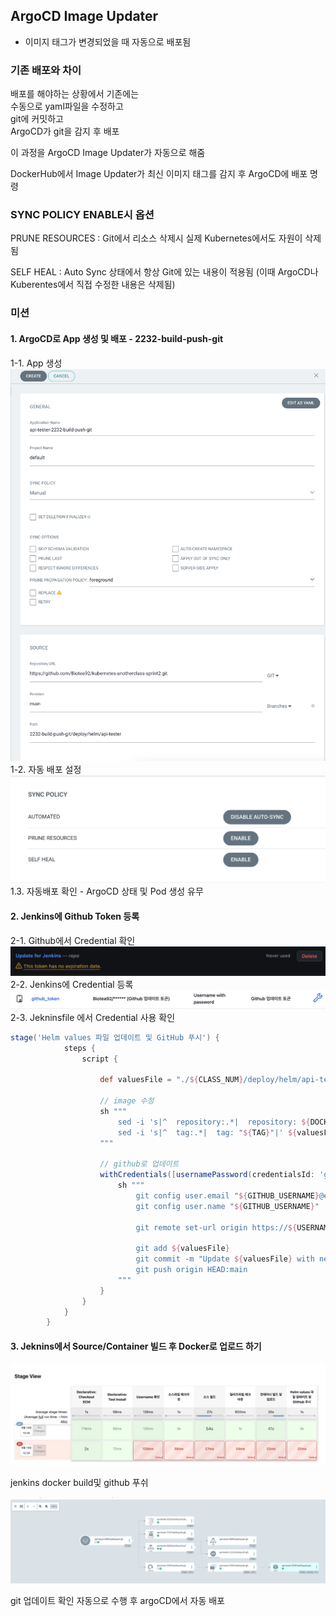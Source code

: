 ## ArgoCD Image Updater

- 이미지 태그가 변경되었을 때 자동으로 배포됨

### 기존 배포와 차이 

배포를 해야하는 상황에서 기존에는  
수동으로 yaml파일을 수정하고  
git에 커밋하고  
ArgoCD가 git을 감지 후 배포 

이 과정을 ArgoCD Image Updater가 자동으로 해줌 

DockerHub에서 Image Updater가 최신 이미지 태그를 감지 후 ArgoCD에 배포 명령  

### SYNC POLICY ENABLE시 옵션
PRUNE RESOURCES : Git에서 리소스 삭제시 실제 Kubernetes에서도 자원이 삭제됨

SELF HEAL : Auto Sync 상태에서 항상 Git에 있는 내용이 적용됨 (이때 ArgoCD나 Kuberentes에서 직접 수정한 내용은 삭제됨)

### 미션

#### 1. ArgoCD로 App 생성 및 배포 - 2232-build-push-git

1-1. App 생성
![](/img/16-1.png)
1-2. 자동 배포 설정
![](/img/16-2.png)
1.3. 자동배포 확인 - ArgoCD 상태 및 Pod 생성 유무

#### 2. Jenkins에 Github Token 등록
2-1. Github에서 Credential 확인
![](/img/16-3.png)
2-2. Jenkins에 Credential 등록
![](/img/16-4.png)
2-3. Jekninsfile 에서 Credential 사용 확인
```groovy
stage('Helm values 파일 업데이트 및 GitHub 푸시') {
            steps {
                script {

                    def valuesFile = "./${CLASS_NUM}/deploy/helm/api-tester/values-${params.PROFILE}.yaml"

                    // image 수정
                    sh """
                        sed -i 's|^  repository:.*|  repository: ${DOCKERHUB_USERNAME}/api-tester|' ${valuesFile}
                        sed -i 's|^  tag:.*|  tag: "${TAG}"|' ${valuesFile}
                    """

                    // github로 업데이트
                    withCredentials([usernamePassword(credentialsId: 'github_token', usernameVariable: 'USERNAME', passwordVariable: 'PASSWORD')]) {
                        sh """
                            git config user.email "${GITHUB_USERNAME}@email.com"
                            git config user.name "${GITHUB_USERNAME}"

                            git remote set-url origin https://${USERNAME}:${PASSWORD}@github.com/${GITHUB_USERNAME}/kubernetes-anotherclass-sprint2.git

                            git add ${valuesFile}
                            git commit -m "Update ${valuesFile} with new image tag: ${TAG}"
                            git push origin HEAD:main
                        """
                    }
                }
            }
        }
```

#### 3. Jeknins에서 Source/Container 빌드 후 Docker로 업로드 하기

![](/img/16-5.png)

jenkins docker build및 github 푸쉬

![](/img/16-6.png)

git 업데이트 확인 자동으로 수행 후 argoCD에서 자동 배포